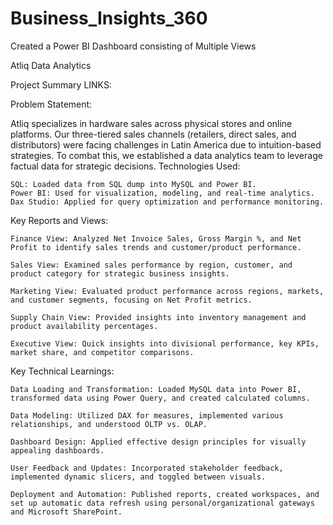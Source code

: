 # Business_Insights_360
Created a Power BI Dashboard consisting of Multiple Views

Atliq Data Analytics 

Project Summary
LINKS:


Problem Statement:

Atliq specializes in hardware sales across physical stores and online platforms. Our three-tiered sales channels (retailers, direct sales, and distributors) were facing challenges in Latin America due to intuition-based strategies. To combat this, we established a data analytics team to leverage factual data for strategic decisions.
Technologies Used:

    SQL: Loaded data from SQL dump into MySQL and Power BI.
    Power BI: Used for visualization, modeling, and real-time analytics.
    Dax Studio: Applied for query optimization and performance monitoring.

Key Reports and Views:

    Finance View: Analyzed Net Invoice Sales, Gross Margin %, and Net Profit to identify sales trends and customer/product performance.

    Sales View: Examined sales performance by region, customer, and product category for strategic business insights.

    Marketing View: Evaluated product performance across regions, markets, and customer segments, focusing on Net Profit metrics.

    Supply Chain View: Provided insights into inventory management and product availability percentages.

    Executive View: Quick insights into divisional performance, key KPIs, market share, and competitor comparisons.

Key Technical Learnings:

    Data Loading and Transformation: Loaded MySQL data into Power BI, transformed data using Power Query, and created calculated columns.

    Data Modeling: Utilized DAX for measures, implemented various relationships, and understood OLTP vs. OLAP.

    Dashboard Design: Applied effective design principles for visually appealing dashboards.

    User Feedback and Updates: Incorporated stakeholder feedback, implemented dynamic slicers, and toggled between visuals.

    Deployment and Automation: Published reports, created workspaces, and set up automatic data refresh using personal/organizational gateways and Microsoft SharePoint.
